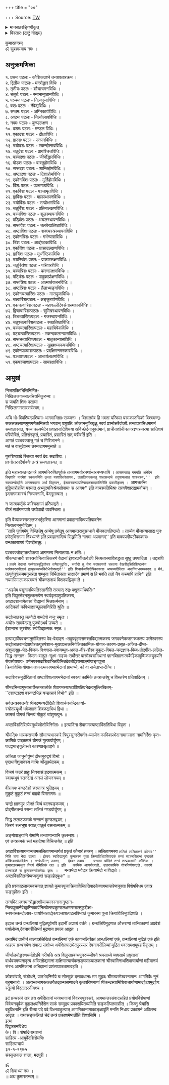 +++
title = "००"

+++
Source: [TW](https://archive.org/details/kumara-tantram)

<details><summary>मानसतरङ्गिणीकृत्</summary>

It is a late compilation clearly influenced by the saiddhAntika-vidhi (already present in aghorashiva deshika's subrahmaNya manual): e.g., mention of siddhAntapustaka and use of pa~nchabrahma-s as done by saiddhAntika-s. However, it draws from much earlier kaumAra material found in other tantra-s.
</details>


<details><summary>विस्तारः (द्रष्टुं नोद्यम्)</summary>

The content within the ( ) at the end of a line  
contains footnote / variation. The content  
within [ ] pertains to additional information.  

The book kumAratantram was edited by E.M. Kandaswami Sarma.  Lord Ishvara revealed the nectar of Kumara Tantram to Kaushika Mahamuni.  Composed of 3523 verses, the Kumara Tantram is a part of Shrimal Lalitagamabheda scripture which in turn is part of the ocean of Shaivagama. The Kumara Tantram gives detailed methods in the worship of our beloved Lord Subrahmanyam Swami.  

The following are observations and possible variations:    
When drawing up the vargas (groups) of the mantrodhara as per verse 2.3, the eight groups may be  
(1)  अ   to   अः,   
(2)  क   to   ङ,   
(3)  च   to   ञ,   
(4)  ट   to   ण,   
(5)  त   to   न,   
(6)  प   to   म,   
(7)  य   to   श    
(8)  ष   to   क्ष  - this is likely with  ळ .   
First group contains sixteen vowels  अ  to  अः.  Second group onwards, each varga has five syllables. Thus, the eight groups are formed of all syllables from   अ  to  क्ष .  

Based on the above grouping, the third alphabet of the eighth varga is  ह  and as given in verse 2.18 the beeja akshara of  ह्रीं  is formed. Hence, the mantra ॐ देवसेनायै नमः ।  (14) may be  ॐ ह्रीं देवसेनायै नमः ।  (14) along with the beeja akshara of ह्रीं.  

As given in verse 2.23, the first akshara of the name with bindu is to be added. Hence, instead of  ॐ यं वायवे नमः , the variation may be  ॐ वं वायवे नमः . Similarly, as given in verse 2.26 instead of  ॐ यं पूतायै नमः  the variation may be  ॐ पं पूतायै नमः.  
These are observations through Academic study.  
--- Preeti  

Proofread by Preeti N Bhandare pnbhandare at gmail.com  


</details>



कुमारतन्त्रम्   
ॐ सुब्रह्मण्याय नमः ।  
## अनुक्रमणिका  
१.  प्रथमः पटलः - कौशिकप्रश्ने तन्त्रावतारक्रम ।  
२.  द्वितीयः पाटलः - मन्त्रोद्धार विधिः ।  
३.  तृतीयः पटलः - शौचाचमनविधिः ।  
४.  चतुर्थः पटलः  -  स्नानानुष्ठानविधिः ।  
५.  पञ्चमः पटलः  -  नित्यपूजाविधिः ।  
६.  षष्ठः पटलः  -  नैवेद्यविधिः ।  
७.  सप्तमः पटलः  -  अग्निकार्यविधिः ।  
८.  अष्टमः पटलः  -  नित्योत्सवविधिः ।  
९.  नवमः पटलः - कुण्डलक्षण ।  
१०. दशमः पटलः - मण्डल विधिः ।  
११. एकादशः पटलः  -  दीक्षाविधिः ।  
१२. द्वादशः पटलः  -  स्नपनविधिः ।  
१३. त्रयोदशः  पटलः  -  स्कन्दोत्सवविधिः ।  
१४. चतुर्दशः पटलः  -  प्रायश्चित्तविधिः ।  
१५. पञ्चदशः पटलः  -  जीर्णोद्धारविधिः ।  
१६. षोडशः पटलः  -  वास्तुहोमविधिः ।  
१७. सप्तदशः पटलः  -  शान्तिहोमविधिः ।  
१८. अष्टादशः पटलः  -  दिशाहोमविधिः ।  
१९. एकोनविंशः पटलः  -  मूर्तिहोमविधिः ।  
२०. विंशः पटलः  -  पञ्चगव्यविधिः ।  
२१. एकविंशः पटल  -  पञ्चामृतविधिः ।  
२२. द्वाविंशः पटलः  -  बालस्थापनविधिः ।  
२३. त्रयोविंशः पटलः  -  सम्प्रोक्षणविधिः ।  
२४. चतुर्विंशः पटलः  -  प्रतिमालक्षणविधिः ।  
२५. पञ्चविंशः पटलः  -  शूलस्थापनविधिः ।  
२६. षड्विंशः पटलः  -  अचलस्थापनविधिः ।  
२७. सप्तविंशः पटलः  -  चलबेरप्रतिष्ठाविधिः ।  
२८. अष्टाविंशः पटलः  -  शक्त्यस्त्रस्थापनविधिः ।  
२९. एकोनत्रिंशः पटलः  -  गर्भन्यासविधिः ।  
३०. त्रिंशः पटलः  -  आद्येष्टकाविधिः ।  
३१. एकत्रिंशः पटलः  -  प्रासादलक्षणविधिः ।  
३२. द्वात्रिंशः पटलः  -  मूर्ध्नेष्टिकाविधिः ।  
३३. त्रयस्त्रिंशः पटलः  -  प्राकारलक्षणविधिः ।  
३४. चतुस्त्रिंशः पटलः  -  परिवारविधिः ।  
३५. पञ्चत्रिंशः पटलः  -  करणलक्षणविधिः ।  
३६. षट्त्रिंशः पटलः  -  पादुकाप्रोक्षणविधिः ।  
३७. सप्तत्रिंशः पटलः  -  आत्मार्थयजनविधिः ।  
३८. अष्टत्रिंशः पटलः  -  तैलाभ्यङ्गविधिः ।  
३९. एकोनचत्वारिंशः पटलः  - मासपूजाविधिः ।  
४०. चत्वारिंशत्पटलः  -  अङ्कुरार्पणविधिः ।  
४१. एकचत्वारिंशत्पटलः  -  महावल्लीदेवसेनास्थापनविधिः ।  
४२. द्विचत्वारिंशत्पटलः  -  सुमित्रस्थापनविधिः ।  
४३. त्रिचत्वारिंशत्पटलः  -  गजस्थापनविधिः ।  
४४. चतुश्चत्वारिंशत्पटलः  -  रथप्रतिष्ठाविधिः ।  
४५. पञ्चचत्वारिंशत्पटलः  -  महाभिषेकविधिः ।  
४६. षट्चत्वारिंशत्पटलः  -  स्कन्दकलान्यासविधिः ।  
४७. सप्तचत्वारिंशत्पटलः  -  मातृकान्यासविधिः ।  
४८. अष्टचत्वारिंशत्पटलः  -  सुब्रह्मण्यकवचविधिः ।  
४९. एकोनपञ्चाशत्पटलः  -  प्रदक्षिणनमस्कारविधिः ।  
५०. पञ्चाशत्पटलः  -  आचार्यलक्षणविधिः ।  
५१. एकपञ्चाशत्पटलः - सायरक्षाविधिः ।  

## आमुखं  
निजशक्तिभित्तिनिर्मित-  
निखिलजगज्जालचित्रनिकुरुम्बः ।  
स जयति शिवः परात्मा  
निखिलागमसारसर्वस्वम् ॥  

अयि भोः विपश्चिदपश्चिमाः आगमाभिज्ञाः सज्जनाः । विज्ञातमेव हि भवतां यत्किल परमकारुणिको विश्ववन्द्यः सकलकल्याणगुणगणैकनिलयो भगवान् पशुपतिः लोकाननुजिघृक्षुः स्वयं प्रश्नोत्तरैर्वाक्यैः तन्त्रापराभिधमागमं समवतारयत्, यच्च कल्पभेदेन प्रवाहानादिविधया अविच्छेदेनानुवर्तमानं, प्राचीनार्वाचीनतन्त्रज्ञपरम्परया सातिशयं परिपोषितं, प्रतिसंस्कृतं, प्रचारितं, प्रसारितं सत् चरीवर्ति इति ।  
आगतं पञ्चवक्त्रात्तु गतं च गिरिजानने ।  
मतं च वासुदेवस्य तस्मादागममुच्यते ॥  

गुरुशिष्यपदे स्थित्वा स्वयं देवः सदाशिवः ।  
प्रश्नोत्तरपदैर्वाक्यैः तन्त्रं समवतारयत् ॥  

इति महास्वच्छन्दतन्त्रे आगमनिरुक्तिपूर्वकं तन्त्रागमयोरनर्थान्तरमभ्यधायि । ``आसमन्तात् गमयति अभेदेन विमृशति पारमेशं स्वरूपमिति कृत्वा परशक्तिरेवागमः, तत्प्रतिपादकस्तु शब्दसन्दर्भः तदुपायत्वात् शास्त्रस्य,''  इति स्वच्छन्दोद्योते आगमपदस्य अर्थं विवृण्वन्, ईश्वरस्वरूपप्रतिपादकशब्दराशिरिति प्रकटीकृतम् । ``आगच्छन्ति बुद्धिमारोहन्ति यस्मात् अभ्युदयनिःश्रेयसोपायाः स आगमः'' इति वाचस्पतिमिश्राः तत्त्ववैशारद्यामवोचन् । इदमागमशास्त्रं नित्यमनादि, वेदमूलत्वात् ।  

न जात्वकर्तृकं कश्चिदागमं प्रतिपद्यते ।  
बीजं सर्वागमापाये त्रय्येवादौ व्यवस्थिता ॥  

इति वैय्याकरणतल्लजभर्तृहरिणा आगमानां प्रवाहानादित्वप्रतिपादनेन  
नित्यत्वमनुमोदितम् ।  
``तानि पूर्वागमेषु विच्छिन्नेषु अन्येषु प्रणेतृषु आगमान्तरानुसन्धाने बीजवदवतिष्ठन्ते । तान्येव बीजान्यासाद्य पुनः प्रणेतृभिरागमा निबध्यन्ते इति प्रवाहानादित्वं सिद्धमिति नागमा अप्रमाणम्'' इति वाक्यपदीयटीकाकाराः ग्रन्थकाराशयं विशदीचक्रुः ।  

पञ्चवक्त्रोद्गतत्वोक्त्या आगमस्य नित्यतायाः न क्षतिः ।  
श्रीकण्ठाचार्यैः शास्त्रयोनित्वाधिकरणे वेदानां ईश्वरप्रणीतत्वेऽपि नित्यत्वस्याविरुद्धता सुष्ठु उपपादिता । तद्दत्रापि । ``प्रलये वेदानां परमेश्वरबुद्धिगोचर तयैवानुवृत्तिः, सर्गादौ तु तेषां परश्रवणगो चरतया वैखरीवृत्तिविशिष्टत्वेन परमेश्वरप्रणीतत्वं इत्युभयमप्यविरोधेनोपपद्यते'' इति शिवार्कमणिदीपिकाकाराः अप्पय्यदीक्षिताः असन्दिग्धमभ्यवदन् ॥ मैवं, ``तत्पूर्वपूर्वक्रममनुसरता शम्भुना निर्मितास्ताः साक्षादेव प्रमाणं स हि भवति ततो नैव कस्यापि हानिः'' इति नयमणिमालाकारवचनं श्रीकण्ठाशयं विशदयद्विजृम्भते ।  

``अहमेव पशूनामधिपतिरसानीति तस्मात् रुद्रः पशूनामधिपतिः''  
इति त्रिपुरभेदनशुल्करूपेण स्वयंवृतपशुपतिकस्य,  
अष्टादशानामेतासां विद्यानां भिन्नवर्त्मनाम् ।  
आदिकर्ता कविःसाक्षाच्छूलपाणिरिति श्रुतिः ॥  

सद्योजातस्तु ऋग्वेदो वामदेवो यजुः स्मृतः ।  
अघोरः सामवेदस्तु पुरुषोऽथर्व उच्यते ।  
ईशानश्च सुरश्रेष्ठः सर्वविद्यात्मकः स्मृतः ॥  

इत्याद्यार्षेयवचनानुमोदितस्य वेद-वेदाङ्ग -तदुपबृंहणसमस्तविद्यात्मकस्य जगदवनैकजागरूकस्य परमेश्वरस्य सद्योजातवामदेवाघोरतत्पुरुषेशान-मुखपञ्चकनिर्गलितकामिक-योगज-कारण-प्रसृत-अजित-दीप्त- अंशुमत्सुप्र-भेद-विजय-निःश्वास-स्वायम्भुव-अनल-वीर-रौरव मुकुट-विमल-चन्द्रज्ञान-बिम्ब-प्रोद्गीत-ललित-सिद्ध-सन्तान- किरण-वातुल-सूक्ष्म-सहस्र-सर्वोत्तर पारमेश्वराभिधानां ज्ञानविज्ञानात्मकैहिकामुष्मिकाभ्युदयनि श्रेयसोयपाय- वर्णनपरसदाशिवाभिन्नविभिन्नदेवतोद्देश्यसाङ्गोपाङ्गपूजा क्रियाविधिप्रयोगप्रकाशकात्मकागमप्रभेदानां प्रामाण्ये, को वा सचेताःसन्देग्धि ।  

सदाशिवसमुदीरितानां अष्टाविंशत्यागमभेदानां स्वरूपं कामिके तन्त्रान्तरेषु च विस्तरेण प्रतिपादितम् ।  

श्रीमदभिनवगुप्ताचार्यैस्तन्त्रालोके शैवागमस्याष्टाविंशतिप्रभेदत्वमुल्लिखितम्-  
``दशाष्टादश वस्वष्टभिन्नं यच्छासनं विभोः'' इति ॥  

सर्वतन्त्रस्वतन्त्रैः श्रीमदप्पय्यदीक्षितैः शिवार्चनचन्द्रिकायां-  
स्त्रोतस्यूर्ध्वे भवेज्ज्ञानं शिवरुद्राभिधं द्विधा ।  
कामजं योगजं चिन्त्यं मौकुटं चांशुमत्पुनः ॥  

अष्टाविंशतिरित्येवमूर्ध्वस्रोतोविनिर्गताः ॥ इत्यादिना शैवागमस्याष्टाविंशतिविधा विवृता ।  

श्रीमद्भिः भास्कराचार्यैः सौभाग्यभास्करे त्रिपुरसुन्दरीवर्णन-व्याजेन कामिकप्रभेदानामागमानां नामनिर्देशः कृतः-  
कामिकं पादकमलं योगजं गुल्फयोर्युगम् ।  
पादद्वयाङ्गुलीरूपे कारणप्रसृताह्वये ॥  

अजिता जानुनोर्युग्मं दीप्तमूरुद्वयं विभोः ।  
पृष्ठभागेंशुमानस्य नाभिः श्रीसुप्रभेदकम् ॥  

विजयं जठरं प्राहुः निःश्वासं हृदयात्मकम् ।  
स्वायम्भुवं स्तनद्वन्द्वं अनलं लोचनत्रयम् ॥  

वीरागमः कण्ठदेशो रुरुतन्त्रं श्रुतिद्वयम् ।  
मुकुटं मुकुटं तन्त्रं बाहवो विमलागमः ॥  

चन्द्रो ज्ञानमुरः प्रोक्तं बिम्बं वदनपङ्कजम् ।  
प्रोद्गीततन्त्रं रसना ललितं गण्डयोर्युगम् ॥  

सिद्ध ललाटफलकं सन्तानं कुण्डलद्वयम् ।  
किरणं रत्नभूषा स्यात् वातुलं वसनात्मकम् ॥  

अङ्गोपाङ्गानि रोमाणि तन्त्राण्यन्यानि कृत्स्नशः ।  
एवं तन्त्रात्मकं रूपं महादेव्या विचिन्तयेत् ॥ इति  

अष्टाविंशत्यागमान्यतमललितागमान्तर्गतं प्रकृतं कौमारं तन्त्रम् । ललितागमस्य ``ललितं ललितात्तरं कोमार'' मिति त्रया भेदाः उक्ताः । ईश्वरः स्वविद्यागुरोः कुमारस्य पूजा क्रियाविधिप्रतिपादकं तन्त्रं साञ्जलिबन्धं पृष्टवते कौशिकायोपदिदेश । तन्त्रेऽस्मिन् उक्तम्-  
ईश्वर उवाच-  
यत्त्वया चोदितं तन्त्रं तत्प्रवक्ष्यामि कौशिक ।  
कुमारतन्त्रमधुना नित्यं नैमित्तिकं ततः ॥ इति  
कामिके आगमोत्पत्तौ, उत्तरकामिके गोत्रनिर्णयपटले, कारणे प्रश्नपटले च कुमारतन्त्रोल्लेखः कृतः ।  
``मन्त्रभेदा भवेदत्र क्रियाभेदो न विद्यते ।  
अष्टाविंशतितन्त्रेष्वप्यनुक्तं सङ्ग्रहेद्बुधः'' ॥  

इति प्रश्नपटलान्त्यवचनात् ज्ञायते कुमारपूजाक्रियाविधिप्रतिपादकेष्वागमान्तरेष्वनुक्ता विशेषविधय एवात्र सङ्गृहीताः इति ।  

तन्त्रमिदं प्रश्नमन्त्रोद्धारशौचाचमनस्नानानुष्ठान-  
नित्यपूजानैवेद्याग्निकार्यनित्योत्सवकुण्डलक्षणमण्डलगुहदीक्षा-  
स्नपनस्कन्दोत्सव- प्रायश्चित्ताद्येकपञ्चाशत्पटलविभक्तं कुमारस्य पूजा क्रियाविधिमुपदिशति ।  

इदञ्च तन्त्रं ग्रन्थलिप्यां मुद्रितपूर्वमपि इदानीं अप्राप्यं वर्तते । ग्रन्थलिपिमुद्रणात औत्तराणां तान्त्रिकाणां अप्रवेशं पर्यालोच्य,देवनागरीलिप्यां मुद्रणाय प्रयत्न आदृतः ।  

तन्त्रमिदं प्राचीनं तालपत्रलिखितं ग्रन्थलिप्यां एकं कागजलिखितं आन्ध्रलिप्यां एकं, ग्रन्थलिप्यां मुद्रितं एकं इति आहत्य ग्रन्थत्रयेण संवाद्य संशोध्य अपेक्षितपाठभेदपुरस्सरं देवनागरीलिप्यां मुद्रितं भवत्समक्षमुपहारीकृतम् ।  

जीर्णालयोद्धरणधर्मतोऽपि गरीयसि अत्र विलुप्तप्रबन्धपुनरुज्जीवने श्रमसाध्ये व्यवसाये प्रवृत्तानां वार्धवयमप्यनादृत्य अविरतोद्यमानां दाक्षिणात्यार्चकसङ्घसञ्चालकानां श्रीस्वामिनाथशिवाचार्याणां महीयानयं संरभः आगमिकानां अभिज्ञानां प्रशंसापात्रतामावहति ।  

कोशसंवादे, संशोधने, पाठभेदनिर्णये च सोत्सुकं दत्तावधानाः मम सुहृदः श्रीमत्परमेश्वरनामानः आगमिकैः नूनं बहुमानार्हाः । अत्यन्तजागरूकतयैतद्ग्रन्थसम्पादने कृतपरिश्रमाणां श्रीकन्दस्वामिशिवाचार्याणामाद्योऽयमुद्योगः स्तुत्यो विद्वदादरणीयश्च ।  

इदं ग्रन्थरत्नं तत्र तत्र अपेक्षितानां मन्त्रभागानां विवरणपुरस्सरं, आगमान्तरसंवादसहितं प्रयोगविशेषाणां विवेचनपूर्वकं मुद्रालक्ष्यनिर्देशेन साकं सम्मुद्र्य प्रकाशयितव्यमिति सङ्कल्पितमासीत् । किन्तु श्रेयांसि बहुविध्नानि इति रीत्या पदे पदे विध्नवाहुल्यात् आगमिकानामाकाङ्क्षापूर्ति मनसि निधाय प्रकाशने अविलम्ब आदृतः । यथासङ्कल्पितं चेदं तन्त्रं प्रकाशमेष्यतीति विश्वसिमि ।  
इत्थं  
विद्वज्जनविधेयः  
के। वि। शेषाद्रिनाथशर्मा  
साहित्य -आयुर्वेदशिरोमणिः  
साहित्याचार्यः  
३१-१-१९७५  
संस्कृतकल शाला, मद्रपुरी ।  

ॐ  
ॐ शिवाभ्यां नमः ।  
॥ अथ कुमारतन्त्रम् ॥  
